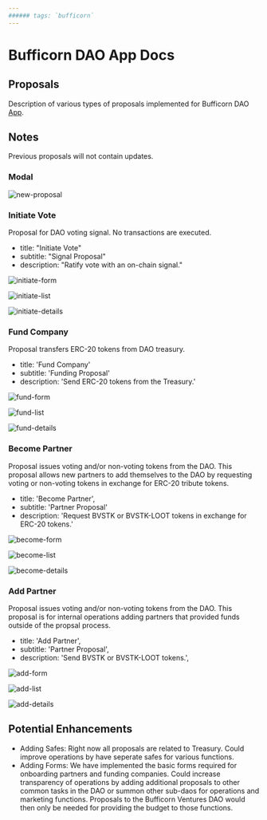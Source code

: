 ```yaml
---
###### tags: `bufficorn`
---
```


# Bufficorn DAO App Docs

## Proposals

Description of various types of proposals implemented for Bufficorn DAO [App](https://bison-narwhal.vercel.app/).

<!--
Some proposals have `As Is` and `Potential Enhancements` headings to explain current functionality and inspire ways to increase automation or add features.
-->

## Notes

Previous proposals will not contain updates.

### Modal

![new-proposal](https://github.com/0xBootleggers/bufficorn/assets/522182/10f92e63-27b1-4f34-816e-d8f7ddf80151)

### Initiate Vote

Proposal for DAO voting signal. No transactions are executed.

- title: "Initiate Vote"
- subtitle: "Signal Proposal"
- description: "Ratify vote with an on-chain signal."

![initiate-form](https://github.com/0xBootleggers/bufficorn/assets/522182/98fa1420-7efe-4e97-ba44-05f68ec56713)

![initiate-list](https://github.com/0xBootleggers/bufficorn/assets/522182/3ea576c5-c4c6-4340-aef8-c6f2c0ecc477)

![initiate-details](https://github.com/0xBootleggers/bufficorn/assets/522182/199e82c1-7f6d-44d3-bd0b-1ba317c8a9f6)

### Fund Company

Proposal transfers ERC-20 tokens from DAO treasury.

- title: 'Fund Company'
- subtitle: 'Funding Proposal'
- description: 'Send ERC-20 tokens from the Treasury.'

![fund-form](https://github.com/0xBootleggers/bufficorn/assets/522182/baee8fe6-f00a-440e-9b38-e88871a8f4d1)

![fund-list](https://github.com/0xBootleggers/bufficorn/assets/522182/da23bbbe-51e9-464f-b68c-ab36324d5871)

![fund-details](https://github.com/0xBootleggers/bufficorn/assets/522182/35cac0e8-bddd-430d-b58e-df6d242e92ac)

### Become Partner

Proposal issues voting and/or non-voting tokens from the DAO. This proposal allows new partners to add themselves to the DAO by requesting voting or non-voting tokens in exchange for ERC-20 tribute tokens.

- title: 'Become Partner',
- subtitle: 'Partner Proposal'
- description: 'Request BVSTK or BVSTK-LOOT tokens in exchange for ERC-20 tokens.'

![become-form](https://github.com/0xBootleggers/bufficorn/assets/522182/d875038c-706c-4d14-abb2-f56c4b483c20)

![become-list](https://github.com/0xBootleggers/bufficorn/assets/522182/94cc8cf9-4ff9-4aba-889f-0b6f0b9c90e9)

![become-details](https://github.com/0xBootleggers/bufficorn/assets/522182/cad4473c-f304-4dd0-b9ce-9ffcb952ef98)

### Add Partner

Proposal issues voting and/or non-voting tokens from the DAO. This proposal is for internal operations adding partners that provided funds outside of the propsal process.

- title: 'Add Partner',
- subtitle: 'Partner Proposal',
- description: 'Send BVSTK or BVSTK-LOOT tokens.',

![add-form](https://github.com/0xBootleggers/bufficorn/assets/522182/ad5e559b-ab7f-4383-a150-f791cb216a7c)

![add-list](https://github.com/0xBootleggers/bufficorn/assets/522182/e5feaafe-17fc-49e5-b1b7-b8f3ad901d24)

![add-details](https://github.com/0xBootleggers/bufficorn/assets/522182/ddfcc3b0-e18f-440f-b246-090e5bea149d)

## Potential Enhancements

- Adding Safes: Right now all proposals are related to Treasury. Could improve operations by have seperate safes for various functions.
- Adding Forms: We have implemented the basic forms required for onboarding partners and funding companies. Could increase transparency of operations by adding additional proposals to other common tasks in the DAO or summon other sub-daos for operations and marketing functions. Proposals to the Bufficorn Ventures DAO would then only be needed for providing the budget to those functions.
